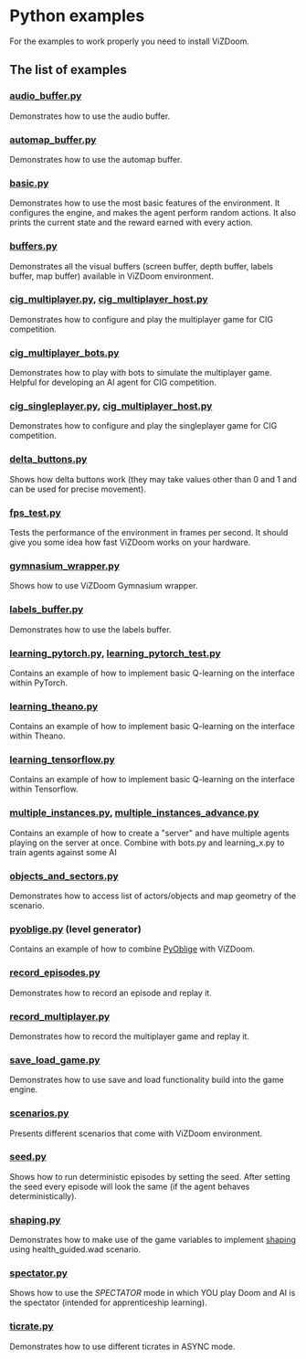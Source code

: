 # Python examples

For the examples to work properly you need to install ViZDoom.

## The list of examples

### [audio_buffer.py](https://github.com/mwydmuch/ViZDoom/blob/master/examples/python/audio_buffer.py)
Demonstrates how to use the audio buffer.

### [automap_buffer.py](https://github.com/mwydmuch/ViZDoom/blob/master/examples/python/automap_buffer.py)
Demonstrates how to use the automap buffer.

### [basic.py](https://github.com/mwydmuch/ViZDoom/blob/master/examples/python/basic.py)
Demonstrates how to use the most basic features of the environment. It configures the engine, and makes the agent perform random actions. It also prints the current state and the reward earned with every action.

### [buffers.py](https://github.com/mwydmuch/ViZDoom/blob/master/examples/python/buffers.py)
Demonstrates all the visual buffers (screen buffer, depth buffer, labels buffer, map buffer) available in ViZDoom environment.

### [cig_multiplayer.py](https://github.com/mwydmuch/ViZDoom/blob/master/examples/python/cig_multiplayer.py), [cig_multiplayer_host.py](https://github.com/mwydmuch/ViZDoom/blob/master/examples/python/cig_multiplayer_host.py)
Demonstrates how to configure and play the multiplayer game for CIG competition.

### [cig_multiplayer_bots.py](https://github.com/mwydmuch/ViZDoom/blob/master/examples/python/cig_multiplayer_bots.py)
Demonstrates how to play with bots to simulate the multiplayer game. Helpful for developing an AI agent for CIG competition.

### [cig_singleplayer.py](https://github.com/mwydmuch/ViZDoom/blob/master/examples/python/cig_singleplayer.py), [cig_multiplayer_host.py](https://github.com/mwydmuch/ViZDoom/blob/master/examples/python/cig_singleplayer_host.py)
Demonstrates how to configure and play the singleplayer game for CIG competition.

### [delta_buttons.py](https://github.com/mwydmuch/ViZDoom/blob/master/examples/python/delta_buttons.py)
Shows how delta buttons work (they may take values other than 0 and 1 and can be used for precise movement).

### [fps_test.py](https://github.com/mwydmuch/ViZDoom/blob/master/examples/python/fps_test.py)
Tests the performance of the environment in frames per second. It should give you some idea how fast ViZDoom works on your hardware.

### [gymnasium_wrapper.py](https://github.com/mwydmuch/ViZDoom/blob/master/examples/python/gymnasium_wrapper.py)
Shows how to use ViZDoom Gymnasium wrapper.

### [labels_buffer.py](https://github.com/mwydmuch/ViZDoom/blob/master/examples/python/labels_buffer.py)
Demonstrates how to use the labels buffer.

### [learning_pytorch.py](https://github.com/mwydmuch/ViZDoom/blob/master/examples/python/learning_pytorch.py), [learning_pytorch_test.py](https://github.com/mwydmuch/ViZDoom/blob/master/examples/python/learning_pytorch_test.py)
Contains an example of how to implement basic Q-learning on the interface within PyTorch.

### [learning_theano.py](https://github.com/mwydmuch/ViZDoom/blob/master/examples/python/learning_theano.py)
Contains an example of how to implement basic Q-learning on the interface within Theano.

### [learning_tensorflow.py](https://github.com/mwydmuch/ViZDoom/blob/master/examples/python/learning_tensorflow.py)
Contains an example of how to implement basic Q-learning on the interface within Tensorflow.

### [multiple_instances.py](https://github.com/mwydmuch/ViZDoom/blob/master/examples/python/multiple_instances.py), [multiple_instances_advance.py](https://github.com/mwydmuch/ViZDoom/blob/master/examples/python/multiple_instances_advance.py)
Contains an example of how to create a "server" and have multiple agents playing on the server at once. Combine with bots.py and learning_x.py to train agents against some AI

### [objects_and_sectors.py](https://github.com/mwydmuch/ViZDoom/blob/master/examples/python/multiple_instances.py)
Demonstrates how to access list of actors/objects and map geometry of the scenario.

### [pyoblige.py](https://github.com/mwydmuch/ViZDoom/blob/master/examples/python/pyoblige.py) (level generator)
Contains an example of how to combine [PyOblige](https://github.com/mwydmuch/PyOblige) with ViZDoom.

### [record_episodes.py](https://github.com/mwydmuch/ViZDoom/blob/master/examples/python/record_episodes.py)
Demonstrates how to record an episode and replay it.

### [record_multiplayer.py](https://github.com/mwydmuch/ViZDoom/blob/master/examples/python/record_multiplayer.py)
Demonstrates how to record the multiplayer game and replay it.

### [save_load_game.py](https://github.com/mwydmuch/ViZDoom/blob/master/examples/python/save_load_game.py)
Demonstrates how to use save and load functionality build into the game engine.

### [scenarios.py](https://github.com/mwydmuch/ViZDoom/blob/master/examples/python/scenarios.py)
Presents different scenarios that come with ViZDoom environment.

### [seed.py](https://github.com/mwydmuch/ViZDoom/blob/master/examples/python/seed.py)
Shows how to run deterministic episodes by setting the seed. After setting the seed every episode will look the same (if the agent behaves deterministically).

### [shaping.py](https://github.com/mwydmuch/ViZDoom/blob/master/examples/python/shaping.py)
Demonstrates how to make use of the game variables to implement [shaping](https://en.wikipedia.org/wiki/Shaping_(psychology)) using health_guided.wad scenario.

### [spectator.py](https://github.com/mwydmuch/ViZDoom/blob/master/examples/python/spectator.py)
Shows how to use the *SPECTATOR* mode in which YOU play Doom and AI is the spectator (intended for apprenticeship learning).

### [ticrate.py](https://github.com/mwydmuch/ViZDoom/blob/master/examples/python/ticrate.py)
Demonstrates how to use different ticrates in ASYNC mode.
